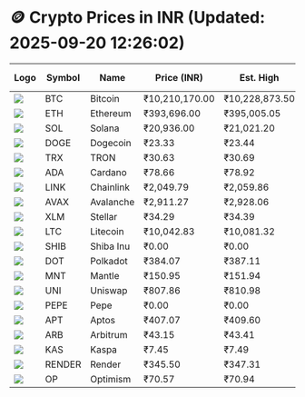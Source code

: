 # 🪙 Crypto Prices in INR (Updated: 2025-09-20 12:26:02)

| Logo | Symbol | Name       | Price (INR) | Est. High | Est. Low | Gross Profit | Fees | Net Profit | ROI % |
|------|--------|------------|-------------|-----------|----------|---------------|------|-------------|--------|
| ![](https://coin-images.coingecko.com/coins/images/1/large/bitcoin.png?1696501400) | BTC    | Bitcoin    | ₹10,210,170.00 | ₹10,228,873.50 | ₹10,191,466.50 | ₹367.04 | ₹200.00 | ₹167.04 | 0.17% |
| ![](https://coin-images.coingecko.com/coins/images/279/large/ethereum.png?1696501628) | ETH    | Ethereum   | ₹393,696.00 | ₹395,005.05 | ₹392,386.95 | ₹667.22 | ₹200.00 | ₹467.22 | 0.47% |
| ![](https://coin-images.coingecko.com/coins/images/4128/large/solana.png?1718769756) | SOL    | Solana     | ₹20,936.00 | ₹21,021.20 | ₹20,850.80 | ₹817.23 | ₹200.00 | ₹617.23 | 0.62% |
| ![](https://coin-images.coingecko.com/coins/images/5/large/dogecoin.png?1696501409) | DOGE   | Dogecoin   | ₹23.33 | ₹23.44 | ₹23.22 | ₹956.11 | ₹200.00 | ₹756.11 | 0.76% |
| ![](https://coin-images.coingecko.com/coins/images/1094/large/tron-logo.png?1696502193) | TRX    | TRON       | ₹30.63 | ₹30.69 | ₹30.57 | ₹422.04 | ₹200.00 | ₹222.04 | 0.22% |
| ![](https://coin-images.coingecko.com/coins/images/975/large/cardano.png?1696502090) | ADA    | Cardano    | ₹78.66 | ₹78.92 | ₹78.40 | ₹669.66 | ₹200.00 | ₹469.66 | 0.47% |
| ![](https://coin-images.coingecko.com/coins/images/877/large/chainlink-new-logo.png?1696502009) | LINK   | Chainlink  | ₹2,049.79 | ₹2,059.86 | ₹2,039.72 | ₹987.78 | ₹200.00 | ₹787.78 | 0.79% |
| ![](https://coin-images.coingecko.com/coins/images/12559/large/Avalanche_Circle_RedWhite_Trans.png?1696512369) | AVAX   | Avalanche  | ₹2,911.27 | ₹2,928.06 | ₹2,894.48 | ₹1,159.90 | ₹200.00 | ₹959.90 | 0.96% |
| ![](https://coin-images.coingecko.com/coins/images/100/large/fmpFRHHQ_400x400.jpg?1735231350) | XLM    | Stellar    | ₹34.29 | ₹34.39 | ₹34.19 | ₹605.50 | ₹200.00 | ₹405.50 | 0.41% |
| ![](https://coin-images.coingecko.com/coins/images/2/large/litecoin.png?1696501400) | LTC    | Litecoin   | ₹10,042.83 | ₹10,081.32 | ₹10,004.34 | ₹769.50 | ₹200.00 | ₹569.50 | 0.57% |
| ![](https://coin-images.coingecko.com/coins/images/11939/large/shiba.png?1696511800) | SHIB   | Shiba Inu  | ₹0.00 | ₹0.00 | ₹0.00 | ₹618.67 | ₹200.00 | ₹418.67 | 0.42% |
| ![](https://coin-images.coingecko.com/coins/images/12171/large/polkadot.png?1696512008) | DOT    | Polkadot   | ₹384.07 | ₹387.11 | ₹381.03 | ₹1,595.94 | ₹200.00 | ₹1,395.94 | 1.40% |
| ![](https://coin-images.coingecko.com/coins/images/30980/large/Mantle-Logo-mark.png?1739213200) | MNT    | Mantle     | ₹150.95 | ₹151.94 | ₹149.96 | ₹1,326.39 | ₹200.00 | ₹1,126.39 | 1.13% |
| ![](https://coin-images.coingecko.com/coins/images/12504/large/uniswap-logo.png?1720676669) | UNI    | Uniswap    | ₹807.86 | ₹810.98 | ₹804.74 | ₹775.41 | ₹200.00 | ₹575.41 | 0.58% |
| ![](https://coin-images.coingecko.com/coins/images/29850/large/pepe-token.jpeg?1696528776) | PEPE   | Pepe       | ₹0.00 | ₹0.00 | ₹0.00 | ₹1,096.88 | ₹200.00 | ₹896.88 | 0.90% |
| ![](https://coin-images.coingecko.com/coins/images/26455/large/aptos_round.png?1696525528) | APT    | Aptos      | ₹407.07 | ₹409.60 | ₹404.54 | ₹1,251.05 | ₹200.00 | ₹1,051.05 | 1.05% |
| ![](https://coin-images.coingecko.com/coins/images/16547/large/arb.jpg?1721358242) | ARB    | Arbitrum   | ₹43.15 | ₹43.41 | ₹42.89 | ₹1,188.95 | ₹200.00 | ₹988.95 | 0.99% |
| ![](https://coin-images.coingecko.com/coins/images/25751/large/kaspa-icon-exchanges.png?1696524837) | KAS    | Kaspa      | ₹7.45 | ₹7.49 | ₹7.41 | ₹971.14 | ₹200.00 | ₹771.14 | 0.77% |
| ![](https://coin-images.coingecko.com/coins/images/11636/large/rndr.png?1696511529) | RENDER | Render     | ₹345.50 | ₹347.31 | ₹343.69 | ₹1,050.93 | ₹200.00 | ₹850.93 | 0.85% |
| ![](https://coin-images.coingecko.com/coins/images/25244/large/Optimism.png?1696524385) | OP     | Optimism   | ₹70.57 | ₹70.94 | ₹70.20 | ₹1,046.97 | ₹200.00 | ₹846.97 | 0.85% |
